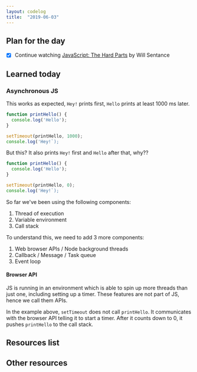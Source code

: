 ```yaml
---
layout: codelog
title:  "2019-06-03"
---
```


## Plan for the day

- [x] Continue watching [JavaScript: The Hard Parts](https://frontendmasters.com/courses/javascript-hard-parts/) by Will Sentance

## Learned today

### Asynchronous JS

This works as expected, `Hey!` prints first, `Hello` prints at least 1000 ms later.

```javascript
function printHello() {
  console.log('Hello');
}

setTimeout(printHello, 1000);
console.log('Hey!`);
```

But this? It also prints `Hey!` first and `Hello` after that, why??

```javascript
function printHello() {
  console.log('Hello');
}

setTimeout(printHello, 0);
console.log('Hey!`);
```

So far we've been using the following components:

1. Thread of execution
2. Variable environment
3. Call stack

To understand this, we need to add 3 more components:

1. Web browser APIs / Node background threads
2. Callback / Message / Task queue
3. Event loop

#### Browser API

JS is running in an environment which is able to spin up more threads than just one, including setting up a timer. These features are not part of JS, hence we call them APIs.

In the example above, `setTimeout` does not call `printHello`. It communicates with the browser API telling it to start a timer. After it counts down to 0, it pushes `printHello` to the call stack.

## Resources list

## Other resources